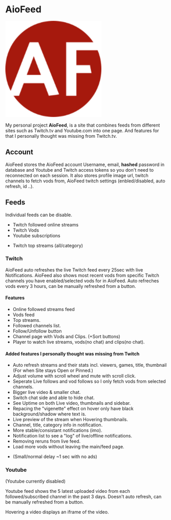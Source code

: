# AioFeed

<img src="https://github.com/mambans/AioFeed/blob/master/frontend/public/android-chrome-192x192.png" alt="Logo" width="300"/>

My personal project **AioFeed**, is a site that combines feeds from different sites such as Twitch.tv and Youtube.com into one page. And features for that I personally thought was missing from Twitch.tv.

## Account

AioFeed stores the AioFeed account Username, email, **hashed** password in database and Youtube and Twitch access tokens so you don't need to reconnected on each session.
It also stores profile image url, twitch channels to fetch vods from, AioFeed twitch settings (enbled/disabled, auto refresh, id ..).

## Feeds

Individual feeds can be disable.

- Twitch followed online streams
- Twitch Vods
- Youtube subscriptions

* Twitch top streams (all/category)

### Twitch

AioFeed auto refreshes the live Twitch feed every 25sec with live Notifications. AioFeed also shows most recent vods from specific Twitch channels you have enabled/selected vods for in AioFeed. Auto refreches vods every 3 hours, can be manually refreshed from a button.

#### Features

- Online followed streams feed
- Vods feed
- Top streams.
- Followed channels list.
- Follow/Unfollow button
- Channel page with Vods and Clips. (+Sort buttons)
- Player to watch live streams, vods(no chat) and clips(no chat).

#### Added features I personally thought was missing from Twitch

- Auto refresh streams and their stats incl. viewers, games, title, thumbnail (For when Site stays Open or Pinned.)
- Adjust volume with scroll wheel and mute with scroll click.
- Seperate Live follows and vod follows so I only fetch vods from selected channels.
- Bigger live video & smaller chat.
- Switch chat side and able to hide chat.
- See Uptime on both Live video, thumbnails and sidebar.
- Repacing the "vigenette" effect on hover only have black background/shadow where text is.
- Live preview of the stream when Hovering thumbnails.
- Channel, title, category info in notification.
- More stable/consistant notifications (imo).
- Notification list to see a "log" of live/offline notifications.
- Removing reruns from live feed.
- Load more vods without leaving the main/feed page.

* (Small/normal delay ~1 sec with no ads)

### Youtube

(Youtube currently disabled)

Youtube feed shows the 5 latest uploaded video from each followed/subscribed channel in the past 3 days. Doesn't auto refresh, can be manually refreshed from a button.

Hovering a video displays an iframe of the video.
